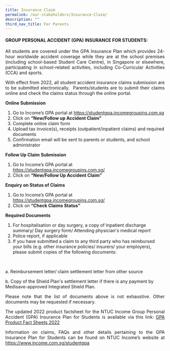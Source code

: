 ```yaml
---
title: Insurance Claim
permalink: /our-stakeholders/Insurance-Claim/
description: ""
third_nav_title: For Parents
---
```

#### GROUP PERSONAL ACCIDENT (GPA) INSURANCE FOR STUDENTS:

<p align="justify"> 
All students are covered under the GPA Insurance Plan which provides 24-hour&nbsp;worldwide accident coverage&nbsp;while they are at the school premises (including school-based Student Care Centre), in Singapore or elsewhere, participating in school-related activities, including Co-Curricular Activities (CCA) and sports.&nbsp;</p>
	
<p align="justify"> 
With effect from 2022, all student accident insurance claims submission are to be submitted electronically.&nbsp; Parents/students are to submit their claims online and check the claims status through the online portal.&nbsp;</p>
	
<b>Online Submission</b>

<ol>
<li>Go to Income’s GPA portal at <a href="https://studentgpa.incomegroupins.com.sg/">https://studentgpa.incomegroupins.com.sg</a>

</li><li>Click on <b>“New/Follow up Accident Claim”</b></li>

<li>Complete online claim form</li>

<li>Upload tax invoice(s), receipts (outpatient/inpatient claims) and required documents</li>

<li>Confirmation email will be sent to parents or students, and school administrator</li></ol>

<b>Follow Up Claim Submission</b>

<ol>
<li>Go to Income’s GPA portal at <a href="https://studentgpa.incomegroupins.com.sg/">https://studentgpa.incomegroupins.com.sg/</a></li>

<li>Click on <b>“New/Follow Up Accident Claim”</b></li></ol>

<b>Enquiry on Status of Claims</b>

<ol>
<li>Go to Income’s GPA portal at <a href="https://studentgpa.incomegroupins.com.sg/">https://studentgpa.incomegroupins.com.sg/</a></li>	

<li>Click on <b>“Check Claims Status”</b></li></ol>

<b>Required Documents</b>

<ol>
<li>For hospitalisation or day surgery, a copy of Inpatient discharge summary/ Day surgery form/ Attending physician's medical report</li>

<li>Police report, if applicable</li>
<li>If you have submitted a claim to any third party who has reimbursed your bills (e.g. other insurance policies/ insurers/ your employers), please submit copies of the following documents:</li></ol><br>

a. Reimbursement letter/ claim settlement letter from other source<br>

b. Copy of the Shield Plan's settlement letter if there is any payment by Medisave-approved Integrated Shield Plan.<br>

<p align="justify"> Please note that the list of documents above is not exhaustive. Other documents may be requested if necessary.</p>

<p align="justify">The updated 2022 product factsheet for the NTUC Income Group Personal Accident (GPA) Insurance Plan for Students is available via this link: 
<a href="/files/2023%20FAS/GPA%20Product%20Fact%20Sheets%202023.pdf">GPA Product Fact Sheets 2022</a></p>

<p align="justify">Information on claims, FAQs and other details pertaining to the GPA Insurance Plan for Students can be found on NTUC Income’s website at <a href="https://www.income.com.sg/studentgpa">https://www.income.com.sg/studentgpa</a></p>
<a></a>